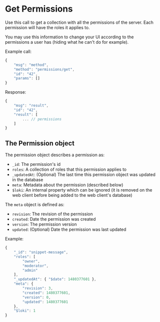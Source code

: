 # Get Permissions

Use this call to get a collection with all the permissions of the server. Each permission will have the roles it applies to.

You may use this information to change your UI according to the permissions a user has (hiding what he can't do for example).

Example call:

```javascript
{
    "msg": "method",
    "method": "permissions/get",
    "id": "42",
    "params": []
}
```

Response:

```javascript
{
    "msg": "result",
    "id": "42",
    "result": [
        ... // permissions
    ]
}
```

## The Permission object

The permission object describes a permission as:

* `_id`: The permission's id
* `roles`: A collection of roles that this permission applies to
* `_updatedAt`: (Optional) The last time this permission object was updated in the database
* `meta`: Metadata about the permission (described below)
* `$loki`: An internal property which can be ignored (it is removed on the web client before being added to the web client's database)

The `meta` object is defined as:

* `revision`: The revision of the permission
* `created`: Date the permission was created
* `version`: The permission version
* `updated`: (Optional) Date the permission was last updated

Example:

```javascript
{
    "_id": "snippet-message",
    "roles": [
        "owner",
        "moderator",
        "admin"
    ],
    "_updatedAt": { "$date": 1480377601 },
    "meta": {
        "revision": 3,
        "created": 1480377601,
        "version": 0,
        "updated": 1480377601
    },
    "$loki": 1
}
```
